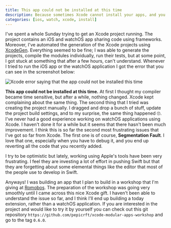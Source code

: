 ```yaml
---
title: This app could not be installed at this time
description: Because sometimes Xcode cannot install your apps, and you have to figure out why.
categories: [ios, watch, xcode, install]
---
```


I've spent a whole Sunday trying to get an Xcode project running. The project contains an iOS and watchOS app sharing code using frameworks. Moreover, I've automated the generation of the Xcode projects using [XcodeGen](https://github.com/yonaskolb/xcodegen). Everything seemed to be fine; I was able to generate the projects, compile the modules individually, run their tests, but at some point, I got stuck at something that after a few hours, can't understand. Whenever I tried to run the iOS app or the watchOS application I got the error that you can see in the screenshot below:

![Xcode error saying that the app could not be installed this time](/images/posts/app-could-not-be-installed.png)

**This app could not be installed at this time.** At first I thought my compiler became time sensitive, but after a while, nothing changed. Xcode kept complaining about the same thing. The second thing that I tried was creating the project manually. I dragged and drop a bunch of stuff, update the project build settings, and to my surprise, the same thing happened 🙄. I've never had a good experience working on watchOS applications using Xcode. I haven't done it for a while but it seems that there hasn't been much improvement. I think this is so far the second most frustrating issues that I've got so far from Xcode. The first one is of course, **Segmentation Fault**. I love that one, especially when you have to debug it, and you end up reverting all the code that you recently added.

I try to be optimistic but lately, working using Apple's tools have been very frustrating. I feel they are investing a lot of effort in pushing Swift but that they are forgetting about some elemental things like the editor that most of the people use to develop in Swift.

Anyways! I was building an app that I plan to build in a workshop that I'm giving at [Romobos](http://romobos.com/). The preparation of the workshop was going very smoothly until I came across this nice Xcode gift. I haven't been able to understand the issue so far, and I think I'll end up building a today extension, rather than a watchOS application. If you are interested in the project and would like to try it by yourself you can check out this git repository `https://github.com/pepicrft/xcode-modular-apps-workshop` and go to the tag `0.6.0`.
